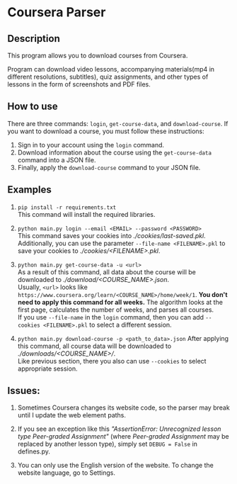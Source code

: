 # Coursera Parser 

## Description 

This program allows you to download courses from Coursera. 

Program can download video lessons, accompanying materials(mp4 in different resolutions, subtitles), quiz assignments, and other types of lessons in the form of screenshots and PDF files.

## How to use

There are three commands: `login`, `get-course-data`, and `download-course`. If you want to download a course, you must follow these instructions:

1. Sign in to your account using the `login` command.
2. Download information about the course using the `get-course-data` command into a JSON file.
3. Finally, apply the `download-course` command to your JSON file.




## Examples
1. `pip install -r requirements.txt` <br>
  This command will install the required libraries.


2. `python main.py login --email <EMAIL> --password <PASSWORD>` <br>
  This command saves your cookies into _./cookies/last-saved.pkl_. Additionally, you can use the parameter `--file-name <FILENAME>.pkl` to save your cookies to _./cookies/\<FILENAME\>.pkl_.

3. `python main.py get-course-data -u <url>` <br>
  As a result of this command, all data about the course will be downloaded to _./download/<COURSE_NAME>.json_. <br>
  Usually, `<url>` looks like `https://www.coursera.org/learn/<COURSE_NAME>/home/week/1`. **You don't need to apply this command for all weeks.** The algorithm looks at the first page, calculates the number of weeks, and parses all courses. <br>
  If you use `--file-name` in the `login` command, then you can add `--cookies <FILENAME>.pkl` to select a different session.

4. `python main.py download-course -p <path_to_data>.json`
After applying this command, all course data will be downloaded to _./downloads/<COURSE_NAME>/_. <br>
Like previous section, there you also can use `--cookies` to select appropriate session.



## Issues:
1. Sometimes Coursera changes its website code, so the parser may break until I update the web element paths.
 

2. If you see an exception like this _"AssertionError: Unrecognized lesson type Peer-graded Assignment"_ (where _Peer-graded Assignment_ may be replaced by another lesson type), simply set `DEBUG = False` in defines.py.

3. You can only use the English version of the website. To change the website language, go to Settings.